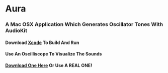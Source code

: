 # Aura
### A Mac OSX Application Which Generates Oscillator Tones With AudioKit
#### Download [Xcode](https://apps.apple.com/us/app/xcode/id497799835?mt=12) To Build And Run
#### Use An Oscilliscope To Visualize The Sounds
#### [Download One Here](https://asdfg.me/osci/) Or Use A REAL ONE!
